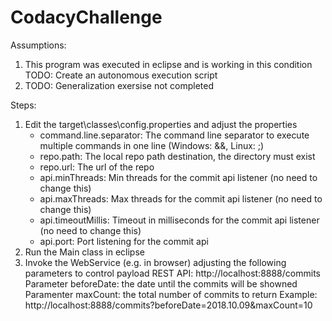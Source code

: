 # CodacyChallenge
Assumptions:
1. This program was executed in eclipse and is working in this condition
  TODO: Create an autonomous execution script
2. TODO: Generalization exersise not completed

Steps:
1. Edit the target\classes\config.properties and adjust the properties
    - command.line.separator: The command line separator to execute multiple commands in one line (Windows: &&, Linux: ;)
    - repo.path: The local repo path destination, the directory must exist
    - repo.url: The url of the repo
    - api.minThreads: Min threads for the commit api listener (no need to change this)
    - api.maxThreads: Max threads for the commit api listener (no need to change this)  
    - api.timeoutMillis: Timeout in milliseconds for the commit api listener (no need to change this)
    - api.port: Port listening for the commit api
2. Run the Main class in eclipse
3. Invoke the WebService (e.g. in browser) adjusting the following parameters to control payload
  REST API: http://localhost:8888/commits
  Parameter beforeDate: the date until the commits will be showned
  Paramenter maxCount: the total number of commits to return
  Example: http://localhost:8888/commits?beforeDate=2018.10.09&maxCount=10
  
  
  
  